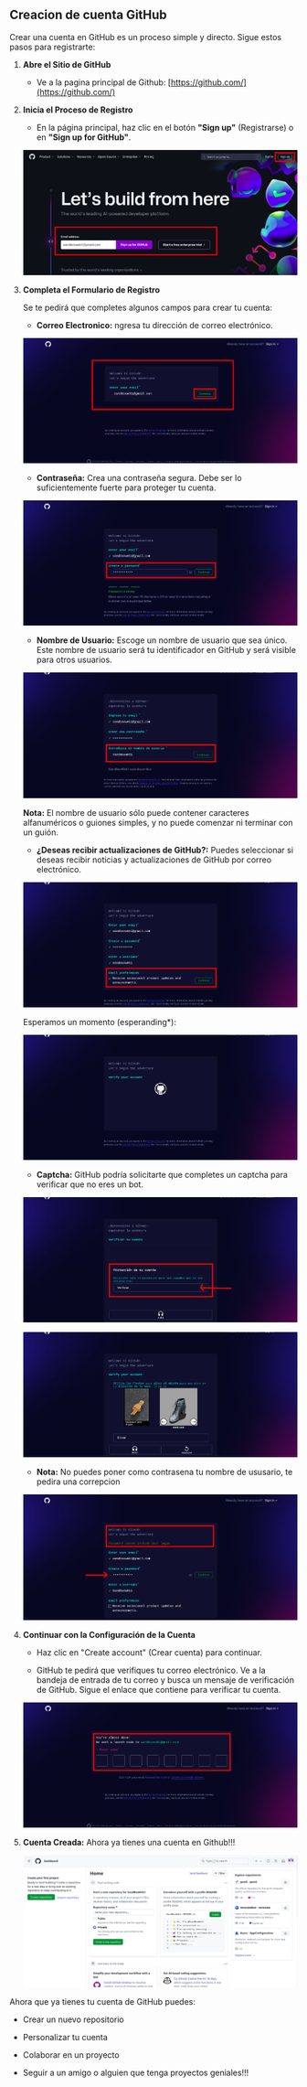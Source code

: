 ## Creacion de cuenta GitHub

Crear una cuenta en GitHub es un proceso simple y directo. Sigue estos pasos para registrarte:

1. **Abre el Sitio de GitHub**
    
    - Ve a la pagina principal de Github: [https://github.com/](https://github.com/)

2. **Inicia el Proceso de Registro**

    - En la página principal, haz clic en el botón **"Sign up"** (Registrarse) o en **"Sign up for GitHub"**.

    ![Crear cuenta GitGub](./gh/00loginGitHub.png)

3. **Completa el Formulario de Registro**

    Se te pedirá que completes algunos campos para crear tu cuenta:

    - **Correo Electronico:** ngresa tu dirección de correo electrónico.

    ![Intro correo](./gh/01correGmail.png)

    - **Contraseña:** Crea una contraseña segura. Debe ser lo suficientemente fuerte para proteger tu cuenta.

    ![Password](./gh/02password.png)

    - **Nombre de Usuario:** Escoge un nombre de usuario que sea único. Este nombre de usuario será tu identificador en GitHub y será visible para otros usuarios.

    ![UserName](./gh/03UserName.png)

    **Nota:** El nombre de usuario sólo puede contener caracteres alfanuméricos o guiones simples, y no puede comenzar ni terminar con un guión.

    - **¿Deseas recibir actualizaciones de GitHub?:** Puedes seleccionar si deseas recibir noticias y actualizaciones de GitHub por correo electrónico.

    ![recibir actualizacion?](./gh/04Actualizaciones.png)

    Esperamos un momento (esperanding*):

    ![Esperading*](./gh/05esperanding.png)

    - **Captcha:** GitHub podría solicitarte que completes un captcha para verificar que no eres un bot.

    ![Pasando el Captcha](./gh/06Chaptcha.png)

    ![Captcha aprodado](./gh/07CaptchaAprobado.png)

    - **Nota:** No puedes poner como contrasena tu nombre de ususario, te pedira una correpcion

    ![Corregir datos](./gh/08correccionErrores.png)

4. **Continuar con la Configuración de la Cuenta**

    - Haz clic en "Create account" (Crear cuenta) para continuar.

    - GitHub te pedirá que verifiques tu correo electrónico. Ve a la bandeja de entrada de tu correo y busca un mensaje de verificación de GitHub. Sigue el enlace que contiene para verificar tu cuenta.

    ![Verificar Gmail](./gh/09verificarGmail.png)

5. **Cuenta Creada:** Ahora ya tienes una cuenta en Github!!!

    ![Cuenta Creada](./gh/10CuentaCreada.png)


Ahora que ya tienes tu cuenta de GitHub puedes:

- Crear un nuevo repositorio

- Personalizar tu cuenta

- Colaborar en un proyecto 

- Seguir a un amigo o alguien que tenga proyectos geniales!!!